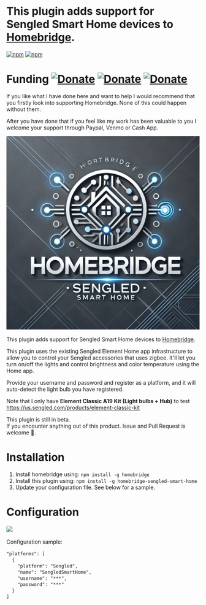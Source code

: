 # This plugin adds support for Sengled Smart Home devices to [Homebridge](https://github.com/homebridge/homebridge).
[![npm](https://img.shields.io/npm/dt/homebridge-sengled-smart-home)](https://www.npmjs.com/package/homebridge-sengled-smart-home)
[![npm](https://img.shields.io/npm/v/homebridge-sengled-smart-home.svg?style=flat-square)](https://www.npmjs.com/package/homebridge-sengled-smart-home)

# Funding   [![Donate](https://img.shields.io/badge/Donate-PayPal-blue.svg?style=flat-square&maxAge=2592000)](https://www.paypal.com/paypalme/AllenFarmer) [![Donate](https://img.shields.io/badge/Donate-Venmo-blue.svg?style=flat-square&maxAge=2592000)](https://venmo.com/u/Allen-Farmer) [![Donate](https://img.shields.io/badge/Donate-Cash_App-blue.svg?style=flat-square&maxAge=2592000)](https://cash.app/$Jfamer08)
If you like what I have done here and want to help I would recommend that you firstly look into supporting Homebridge. None of this could happen without them.

After you have done that if you feel like my work has been valuable to you I welcome your support through Paypal, Venmo or Cash App.

[![homebridge-sengled-smart-home: Sengled Connected Home plugin for Homebridge](https://github.com/jfarmer08/homebridge-sengled-smart-home/blob/main/logo.png?raw=true)](https://github.com/jfarmer08/homebridge-sengled-smart-home)

This plugin adds support for Sengled Smart Home devices to [Homebridge](https://github.com/homebridge/homebridge).

This plugin uses the existing Sengled Element Home app infrastructure to allow you to control your Sengled accessories that uses zigbee. It'll let you turn on/off the lights and control brightness and color temperature using the Home app.

Provide your username and password and register as a platform, and it will auto-detect the light bulb you have registered.

Note that I only have **Element Classic A19 Kit (Light bulbs + Hub)** to test  
https://us.sengled.com/products/element-classic-kit  

This plugin is still in beta.  
If you encounter anything out of this product. Issue and Pull Request is welcome 🙂.

# Installation

1. Install homebridge using: `npm install -g homebridge`
2. Install this plugin using: `npm install -g homebridge-sengled-smart-home`
3. Update your configuration file. See below for a sample.

# Configuration

![](config.png)

Configuration sample:

```
"platforms": [
  {
    "platform": "Sengled",
    "name": "SengledSmartHome",
    "username": "***",
    "password": "***"
  }
]
```
